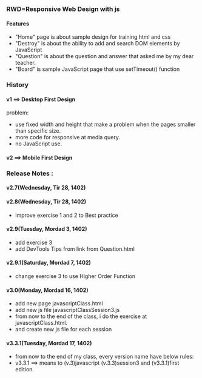 
### RWD=Responsive Web Design with js
#### Features
* "Home" page is about sample design for training html and css
* "Destroy" is about the ability to add and search DOM elements by JavaScript
* "Question" is about the question and answer that asked me by my dear teacher.
* "Board" is sample JavaScript page that use setTimeout() function

### History
#### v1 ==> Desktop First Design
problem: 
* use fixed width and height that make a problem when the pages smaller than specific size.
* more code for responsive at media query.
* no JavaScript use.

#### v2 ==> Mobile First Design

### Release Notes :
#### v2.7(Wednesday, Tir 28, 1402)
#### v2.8(Wednesday, Tir 28, 1402)
* improve exercise 1 and 2 to Best practice
#### v2.9(Tuesday, Mordad 3, 1402)
* add exercise 3
* add DevTools Tips from link from Question.html
#### v2.9.1(Saturday, Mordad 7, 1402)
* change exercise 3 to use Higher Order Function
#### v3.0(Monday, Mordad 16, 1402)
* add new page javascriptClass.html
* add new js file javascriptClassSession3.js
* from now to the end of the class, i do the exercise at javascriptClass.html.
* and create new js file for each session
#### v3.3.1(Tuesday, Mordad 17, 1402)
* from now to the end of my class, every version name have below rules:
* v3.3.1 ==> means to (v.3)javascript (v.3.3)session3 and (v3.3.1)first edition.
